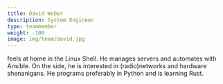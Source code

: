 ```yaml
---
title: David Weber
description: System Engineer
type: teammember
weight: -100
image: img/team/david.jpg
---
```

feels at home in the Linux Shell. He manages servers and automates with Ansible. On the side, he is interested in (radio)networks and hardware shenanigans. He programs preferably in Python and is learning Rust.
